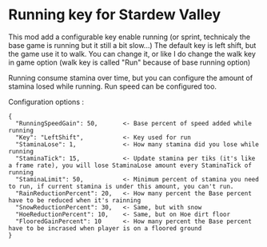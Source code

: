 # Running key for Stardew Valley

This mod add a configurable key enable running (or sprint, technicaly the base game is running but it still a bit slow...)
The default key is left shift, but the game use it to walk. You can change it, or like I do change the walk key in game option (walk key is called "Run" because of base running option)

Running consume stamina over time, but you can configure the amount of stamina losed while running.
Run speed can be configured too.

Configuration options :
```
{
  "RunningSpeedGain": 50,       <- Base percent of speed added while running
  "Key": "LeftShift",           <- Key used for run
  "StaminaLose": 1,             <- How many stamina did you lose while running
  "StaminaTick": 15,            <- Update stamina per tiks (it's like a frame rate), you will lose StaminaLose amount every StaminaTick of running
  "StaminaLimit": 50,           <- Minimum percent of stamina you need to run, if current stamina is under this amount, you can't run.
  "RainReductionPercent": 20,   <- How many percent the Base percent have to be reduced when it's rainning
  "SnowReductionPercent": 30,   <- Same, but with snow
  "HoeReductionPercent": 10,    <- Same, but on Hoe dirt floor
  "FlooredGainPercent": 10      <- How many percent the Base percent have to be incrased when player is on a floored ground
}
```

